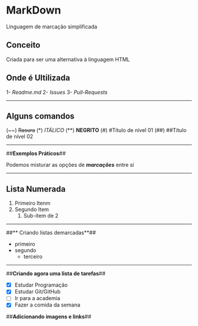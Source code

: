 # MarkDown
 Linguagem de marcação simplificada 

 ## **Conceito** 

  Criada para ser uma alternativa à linguagem HTML  

 ##  **Onde é Ultilizada** 

  1- *Readme.md* 
  2- *Issues* 
  3- *Pull-Requests*  

  ***

 ## **Alguns comandos** 

  (~~)  ~~Rasura~~ 
  (*)   *ITÁLICO* 
  (**)  **NEGRITO** 
  (#)   #Título de nível 01 
  (##)  ##Título de nível 02 

  ---  

  ##**Exemplos Práticos**## 

  Podemos misturar as opções de __*marcações*__ entre sí  

  --- 

  ## Lista Numerada ## 

  1. Primeiro Itenm
  2. Segundo Item
     1. Sub-item de 2
    
        
  *** 

  ##** Criando listas demarcadas**## 

  * primeiro
  * segundo
     * terceiro
   

   *** 

   ##**Criando agora uma lista de tarefas**## 

   - [x] Estudar Programação 
   - [x] Estudar Git/GitHub 
   - [ ] Ir para a academia 
   - [x] Fazer a comida da semana

##**Adicionando imagens e links**## 

  

  
  
  
 
